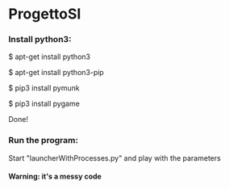 # ProgettoSI

### Install python3:
$ apt-get install python3

$ apt-get install python3-pip

$ pip3 install pymunk

$ pip3 install pygame

Done!

### Run the program:

Start "launcherWithProcesses.py" and play with the parameters 

#### Warning: it's a messy code
